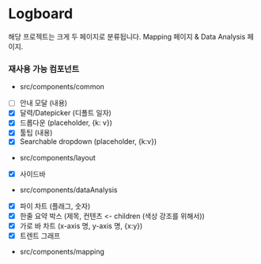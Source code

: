 # Logboard

해당 프로젝트는 크게 두 페이지로 분류됩니다.
Mapping 페이지 & Data Analysis 페이지.

### 재사용 가능 컴포넌트

-   src/components/common
-   [ ] 안내 모달 (내용)
-   [x] 달력/Datepicker (디폴트 일자)
-   [x] 드롭다운 (placeholder, {k: v})
-   [x] 툴팁 (내용)
-   [x] Searchable dropdown (placeholder, {k:v})

-   src/components/layout
-   [x] 사이드바

-   src/components/dataAnalysis
-   [x] 파이 차트 (플래그, 숫자)
-   [x] 한줄 요약 박스 (제목, 컨텐츠 <- children (색상 강조를 위해서))
-   [x] 가로 바 차트 (x-axis 명, y-axis 명, {x:y})
-   [x] 트렌트 그래프

-   src/components/mapping
